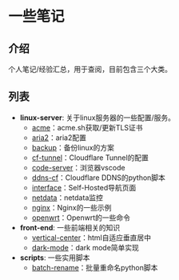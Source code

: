 # 一些笔记

## 介绍
个人笔记/经验汇总，用于查阅，目前包含三个大类。

## 列表
* **linux-server**: 关于linux服务器的一些配置/服务。
  * [acme](/linux-server/acme)：acme.sh获取/更新TLS证书
  * [aria2](/linux-server/aria2)：aria2配置
  * [backup](/linux-server/backup)：备份linux的方案
  * [cf-tunnel](/linux-server/cloudflare-tunnel)：Cloudflare Tunnel的配置
  * [code-server](/linux-server/code-server)：浏览器vscode
  * [ddns-cf](/linux-server/ddns-cf)：Cloudflare DDNS的python脚本
  * [interface](/linux-server/interface)：Self-Hosted导航页面
  * [netdata](/linux-server/netdata)：netdata监控
  * [nginx](/linux-server/nginx)：Nginx的一些示例
  * [openwrt](/linux-server/openwrt)：Openwrt的一些命令
* **front-end**: 一些前端相关的知识
  * [vertical-center](/front-end/vertical-center)：html自适应垂直居中
  * [dark-mode](/front-end/dark-mode)：dark mode简单实现
* **scripts**: 一些实用脚本
  * [batch-rename](/scripts/batch-rename)：批量重命名python脚本